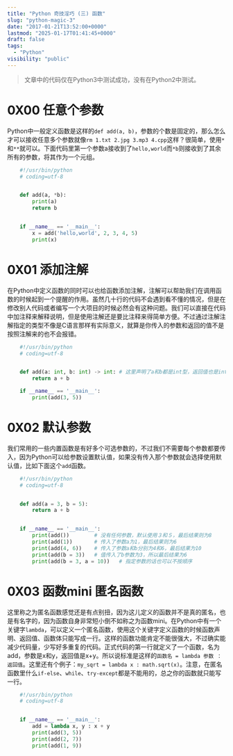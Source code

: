 ```yaml
---
title: "Python 奇技淫巧 (三) 函数"
slug: "python-magic-3"
date: "2017-01-21T13:52:00+0000"
lastmod: "2025-01-17T01:41:45+0000"
draft: false
tags:
  - "Python"
visibility: "public"
---
```

> 文章中的代码仅在Python3中测试成功，没有在Python2中测试。

# 0X00 任意个参数

Python中一般定义函数是这样的`def add(a, b)`，参数的个数是固定的，那么怎么才可以接收任意多个参数就像`rm 1.txt 2.jpg 3.mp3 4.cpp`这样？很简单，使用`*`和`**`就可以。下面代码里第一个参数a接收到了`hello,world`而`*b`则接收到了其余所有的参数，将其作为一个元组。

```python
    #!/usr/bin/python
    # coding=utf-8


    def add(a, *b):
        print(a)
        return b


    if __name__ == '__main__':
        x = add('hello,world', 2, 3, 4, 5)
        print(x)
```

# 0X01 添加注解

在Python中定义函数的同时可以也给函数添加注解，注解可以帮助我们在调用函数的时候起到一个提醒的作用。虽然几十行的代码不会遇到看不懂的情况，但是在修改别人代码或者编写一个大项目的时候必然会有这种问题。我们可以直接在代码中加注释来解释说明，但是使用注解还是要比注释来得简单方便。不过通过注解注解指定的类型不像是C语言那样有实际意义，就算是你传入的参数和返回的值不是按照注解来的也不会报错。

```python
    #!/usr/bin/python
    # coding=utf-8


    def add(a: int, b: int) -> int:	# 这里声明了a和b都是int型，返回值也是int型
        return a + b

    if __name__ == '__main__':
        print(add(3, 5))
```

# 0X02 默认参数

我们常用的一些内置函数是有好多个可选参数的，不过我们不需要每个参数都要传入，因为Python可以给参数设置默认值，如果没有传入那个参数就会选择使用默认值，比如下面这个`add`函数。

```python
    #!/usr/bin/python
    # coding=utf-8


    def add(a = 3, b = 5):
        return a + b


    if __name__ == '__main__':
        print(add())		# 没有任何参数，默认使用３和５，最后结果则为8
        print(add(1))		# 传入了参数a为1，最后结果则为6
        print(add(4, 6))	# 传入了参数a和b分别为4和6，最后结果为10
    	print(add(b = 3))	# 值传入了b参数为3，所以最后结果为6
    	print(add(b = 3, a = 10))	# 指定参数的话也可以不按顺序
```

# 0X03 函数mini 匿名函数

这里称之为匿名函数感觉还是有点别扭，因为这儿定义的函数并不是真的匿名，也是有名字的，因为函数自身非常短小倒不如称之为函数mini。在Python中有一个关键字`lambda`，可以定义一个匿名函数，使用这个关键字定义函数的时候函数声明、返回值、函数体只能写成一行。这样的函数功能肯定不能很强大，不过确实能减少代码量，少写好多重复的代码。正式代码的第一行就定义了一个函数，名为add，参数是x和y，返回值是x+y。所以说标准是这样的`函数名 = lambda 参数 ： 返回值`。这里还有个例子：`my_sqrt = lambda x : math.sqrt(x)`。注意，在匿名函数里什么`if-else`、`while`、`try-except`都是不能用的，总之你的函数就只能写一行。

```python
    #!/usr/bin/python
    # coding=utf-8


    if __name__ == '__main__':
        add = lambda x, y : x + y
        print(add(3, 5))
        print(add(2, 7))
        print(add(1, 9))
```